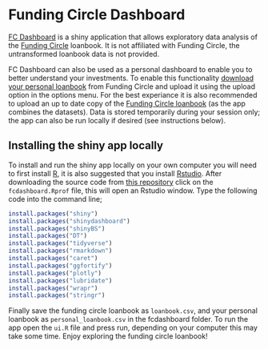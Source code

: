 
<!-- README.md is generated from README.Rmd. Please edit that file -->
Funding Circle Dashboard
========================

[FC Dashboard](http://seabbs.co.uk/shiny/fcdashboard) is a shiny application that allows exploratory data analysis of the [Funding Circle](https://www.fundingcircle.com) loanbook. It is not affiliated with Funding Circle, the untransformed loanbook data is not provided.

FC Dashboard can also be used as a personal dashboard to enable you to better understand your investments. To enable this functionality [download your personal loanbook](https://www.fundingcircle.com/investors/historical_loan_parts_summaries.csv?disable_pagination=true) from Funding Circle and upload it using the upload option in the options menu. For the best experiance it is also recommended to upload an up to date copy of the [Funding Circle loanbook](https://www.fundingcircle.com/loanbook) (as the app combines the datasets). Data is stored temporarily during your session only; the app can also be run locally if desired (see instructions below).

Installing the shiny app locally
--------------------------------

To install and run the shiny app locally on your own computer you will need to first install [R](https://www.r-project.org/), it is also suggested that you install [Rstudio](https://www.rstudio.com/products/rstudio/download/). After downloading the source code from [this repository](https://www.github.com/seabbs/fcdashboard) click on the `fcdashboard.Rprof` file, this will open an Rstudio window. Type the following code into the command line;

``` r
install.packages("shiny")
install.packages("shinydashboard")
install.packages("shinyBS")
install.packages("DT")
install.packages("tidyverse")
install.packages("rmarkdown")
install.packages("caret")
install.packages("ggfortify")
install.packages("plotly")
install.packages("lubridate")
install.packages("wrapr")
install.packages("stringr")
```

Finally save the funding circle loanbook as `loanbook.csv`, and your personal loanbook as `personal_loanbook.csv` in the fcdashboard folder. To run the app open the `ui.R` file and press run, depending on your computer this may take some time. Enjoy exploring the funding circle loanbook!
